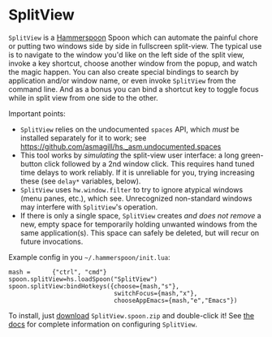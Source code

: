 # SplitView
`SplitView` is a [Hammerspoon](https://www.hammerspoon.org) Spoon which can automate the painful chore or putting two windows side by side in fullscreen split-view.  The typical use is to navigate to the window you'd like on the left side of the split view, invoke a key shortcut, choose another window from the popup, and watch the magic happen. You can also create special bindings to search by application and/or window name, or even invoke `SplitView` from the command line.  And as a bonus you can bind a shortcut key to toggle focus while in split view from one side to the other. 

Important points:
* `SplitView` relies on the undocumented `spaces` API, which _must_ be installed separately for it to work; see https://github.com/asmagill/hs._asm.undocumented.spaces
* This tool works by _simulating_ the split-view user interface: a long green-button click followed by a 2nd window click.  This requires hand tuned time delays to work reliably.  If it is unreliable for you, trying increasing these (see `delay*` variables, below).
* `SplitView` uses `hw.window.filter` to try to ignore atypical windows (menu panes, etc.), which see.  Unrecognized non-standard windows may interfere with `SplitView`'s operation.
* If there is only a single space, `SplitView` creates _and does not remove_ a new, empty space for temporarily holding unwanted windows from the same application(s).  This space can safely be deleted, but will recur on future invocations.

Example config in you `~/.hammerspoon/init.lua`:
```
mash =      {"ctrl", "cmd"}
spoon.splitView=hs.loadSpoon("SplitView")
spoon.splitView:bindHotkeys({choose={mash,"s"},
                             switchFocus={mash,"x"},
                             chooseAppEmacs={mash,"e","Emacs"})
```

To install, just [download](https://github.com/jdtsmith/SplitView/releases/latest) `SplitView.spoon.zip` and double-click it!
See [the docs]() for complete information on configuring `SplitView`.
